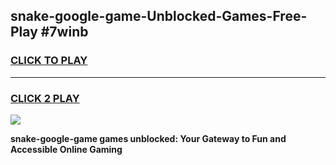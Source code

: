 
## snake-google-game-Unblocked-Games-Free-Play #7winb
<h3>
<a href="https://us.freeplayer.one?title=snake-google-game&ref=9M">CLICK TO PLAY</a></h3>
<hr>

<h3>
<a href="https://us.freeplayer.one?title=snake-google-game&ref=9M">CLICK 2 PLAY</a>
  
</h3>

<a href="https://us.freeplayer.one?title=snake-google-game&ref=9M"><img src="https://clearcache.store/games.png"></a>


**snake-google-game games unblocked: Your Gateway to Fun and Accessible Online Gaming**
